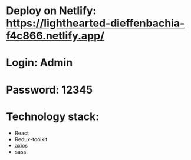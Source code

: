 # Deploy on Netlify: https://lighthearted-dieffenbachia-f4c866.netlify.app/

# Login: Admin
# Password: 12345

# Technology stack:
* React
* Redux-toolkit
* axios
* sass
